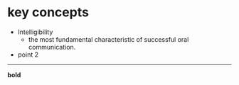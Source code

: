 # key concepts
+ Intelligibility 
  - the most fundamental characteristic of successful oral communication. 
+ point 2
-----
**bold**
